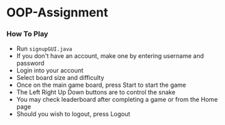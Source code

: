 # OOP-Assignment

### How To Play

* Run ```signupGUI.java```
* If you don't have an account, make one by entering username and password
* Login into your account
* Select board size and difficulty
* Once on the main game board, press Start to start the game
* The Left Right Up Down buttons are to control the snake
* You may check leaderboard after completing a game or from the Home page
* Should you wish to logout, press Logout

